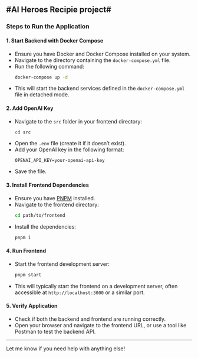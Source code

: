 #AI Heroes Recipie project#
---

### Steps to Run the Application

#### 1. **Start Backend with Docker Compose**
   - Ensure you have Docker and Docker Compose installed on your system.
   - Navigate to the directory containing the `docker-compose.yml` file.
   - Run the following command:
     ```bash
     docker-compose up -d
     ```
   - This will start the backend services defined in the `docker-compose.yml` file in detached mode.

#### 2. **Add OpenAI Key**
   - Navigate to the `src` folder in your frontend directory:
     ```bash
     cd src
     ```
   - Open the `.env` file (create it if it doesn’t exist).
   - Add your OpenAI key in the following format:
     ```env
     OPENAI_API_KEY=your-openai-api-key
     ```
   - Save the file.

#### 3. **Install Frontend Dependencies**
   - Ensure you have [PNPM](https://pnpm.io/) installed.
   - Navigate to the frontend directory:
     ```bash
     cd path/to/frontend
     ```
   - Install the dependencies:
     ```bash
     pnpm i
     ```

#### 4. **Run Frontend**
   - Start the frontend development server:
     ```bash
     pnpm start
     ```
   - This will typically start the frontend on a development server, often accessible at `http://localhost:3000` or a similar port.

#### 5. **Verify Application**
   - Check if both the backend and frontend are running correctly.
   - Open your browser and navigate to the frontend URL, or use a tool like Postman to test the backend API.

---

Let me know if you need help with anything else!

